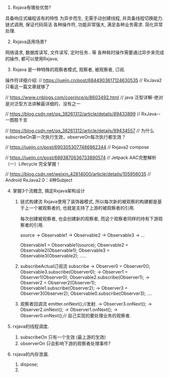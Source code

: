 1. Rxjava有哪些优势?

具备响应式编程该有的特性
为异步而生, 无需手动创建线程, 并具备线程切换能力.
链式调用, 保证代码简洁
各种操作符, 功能非常强大, 满足各种业务需求.
简化异常处理.

2. Rxjava适用场景? 

网络请求, 数据库读写, 文件读写, 定时任务.. 等
各种耗时操作需要通过异步来完成的操作, 都可以使用Rxjava;

3. Rxjava 是一种特殊的观察者模式, 观察者, 被观察者, 订阅. 

操作符详细介绍:
// https://juejin.cn/post/6844903617124630535
// RxJava2 只看这一篇文章就够了

// https://www.cnblogs.com/coprince/p/8603492.html
// java 泛型详解-绝对是对泛型方法讲解最详细的，没有之一 

// https://blog.csdn.net/qq_38261312/article/details/89433899
// RxJava--一图胜千言

// https://blog.csdn.net/qq_38261312/article/details/89434557
// 为什么subscribeOn第一次执行生效，observeOn每次执行都生效？

// https://juejin.cn/post/6903053077486862344
// Rxjava2 compose

// https://juejin.cn/post/6893870636733890574
// Jetpack AAC完整解析（一）Lifecycle 完全掌握！

// https://blog.csdn.net/weixin_42814000/article/details/105956035
// Android RxJava2.0：4种Subject


4. 掌握3个流概念, 搞定Rxjava架构设计
    1. 链式构建流
        Rxjava使用了装饰器模式, 所以每次新的被观察的构建都是基于上一个被观察者的,
        也就是支持了上游的被观察者的引用.
        
        每次创建被观察者, 也会创建新的观察者, 而这个观察者同样的持有下游观察者的引用.
        
        source -> Observable1 -> Observable2 -> Observable3 -> ...
        
        Observable1 = Observable1(source);
        Observable2 = Observable2(Observable1);
        Observable3 = Observable3(Observable2);
        .....
    2. subscribeActual订阅流
        subscribe -> 
        Observer0 = Observer0();
        Observable3.subscribe(Observer0);
        ->
        Observer1 = Observer1(Observer0);
        Observable2.subscribe(Observer1);
        ->
        Observer2 = Observer2(Observer1);
        Observable1.subscribe(Observer2);
        ->
        Observer3 = Observer3(Observer2);
        Observable0.subscribe(Observer3);
        ....
    3. 观察者回调流
        emitter.onNext();//发射.
        -> Observer3.onNext();
        -> Observer2.onNext();
        -> Observer1.onNext();
        -> Observer0.onNext();// 自己实现的要处理业务的观察者.

5. rxjava的线程调度. 
    1. subscribeOn 只有一个生效 (最上游的生效)
    2. observerOn 只会影响下游的观察者处理事件? 
    
6. rxjava的内存泄漏.
    1. dispose;
    2. 
